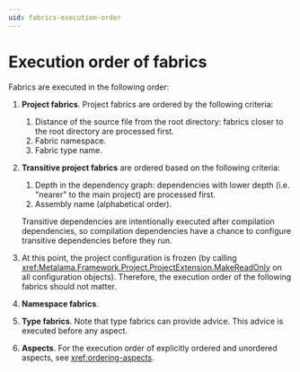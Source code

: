 ```yaml
---
uid: fabrics-execution-order
---
```


# Execution order of fabrics

Fabrics are executed in the following order:

1. **Project fabrics**. Project fabrics are ordered by the following criteria:

    1. Distance of the source file from the root directory: fabrics closer to the root directory are processed first.
    2. Fabric namespace.
    3. Fabric type name.


2. **Transitive project fabrics** are ordered based on the following criteria:

     1. Depth in the dependency graph: dependencies with lower depth (i.e. "nearer" to the main project) are processed first.
     2. Assembly name (alphabetical order).

    Transitive dependencies are intentionally executed after compilation dependencies, so compilation dependencies have a chance to configure transitive dependencies before they run.

3. At this point, the project configuration is frozen (by calling <xref:Metalama.Framework.Project.ProjectExtension.MakeReadOnly> on all configuration objects). Therefore, the execution order of the following fabrics should not matter.

4. **Namespace fabrics**.

5. **Type fabrics**.
   Note that type fabrics can provide advice. This advice is executed before any aspect.
6. **Aspects**. For the execution order of explicitly ordered and unordered aspects, see <xref:ordering-aspects>.



